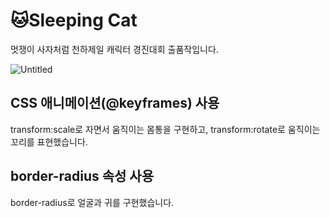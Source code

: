 # 🐱Sleeping Cat

멋쟁이 사자처럼 천하제일 캐릭터 경진대회 출품작입니다.

![Untitled](%F0%9F%90%B1Sleeping%20%2047b44/Untitled.png)

## CSS 애니메이션(@keyframes) 사용

transform:scale로 자면서 움직이는 몸통을 구현하고, transform:rotate로 움직이는 꼬리를 표현했습니다.

## border-radius 속성 사용

border-radius로 얼굴과 귀를 구현했습니다.
